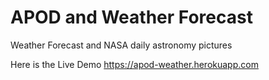 # APOD and Weather Forecast
Weather Forecast and NASA daily astronomy pictures 

Here is the Live Demo   https://apod-weather.herokuapp.com
